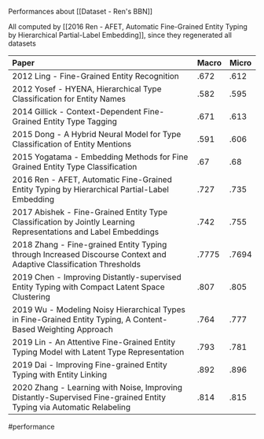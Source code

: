 Performances about [[Dataset - Ren's BBN]]

All computed by [[2016 Ren - AFET, Automatic Fine-Grained Entity Typing by Hierarchical Partial-Label Embedding]], since they regenerated all datasets

 | Paper                                                                                                                | Macro | Micro |
 |:-------------------------------------------------------------------------------------------------------------------- | ----- | ----- |
 | 2012 Ling - Fine-Grained Entity Recognition                                                                          | .672  | .612  |
 | 2012 Yosef - HYENA, Hierarchical Type Classification for Entity Names                                                | .582  | .595  |
 | 2014 Gillick - Context-Dependent Fine-Grained Entity Type Tagging                                                    | .671  | .613  |
 | 2015 Dong - A Hybrid Neural Model for Type Classification of Entity Mentions                                         | .591  | .606  |
 | 2015 Yogatama - Embedding Methods for Fine Grained Entity Type Classification                                        | .67   | .68   |
 | 2016 Ren - AFET, Automatic Fine-Grained Entity Typing by Hierarchical Partial-Label Embedding                        | .727  | .735  |
 | 2017 Abishek - Fine-Grained Entity Type Classification by Jointly Learning Representations and Label Embeddings      | .742  | .755  |
 | 2018 Zhang - Fine-grained Entity Typing through Increased Discourse Context and Adaptive Classification Thresholds   | .7775 | .7694 |
 | 2019 Chen - Improving Distantly-supervised Entity Typing with Compact Latent Space Clustering                        | .807  | .805  |
 | 2019 Wu - Modeling Noisy Hierarchical Types in Fine-Grained Entity Typing, A Content-Based Weighting Approach        | .764  | .777  |
 | 2019 Lin - An Attentive Fine-Grained Entity Typing Model with Latent Type Representation                             | .793  | .781  |
 | 2019 Dai - Improving Fine-grained Entity Typing with Entity Linking                                                  | .892  | .896  |
 | 2020 Zhang - Learning with Noise, Improving Distantly-Supervised Fine-grained Entity Typing via Automatic Relabeling | .814  | .815      |

#performance 